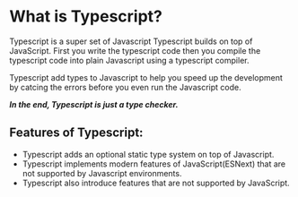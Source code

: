 # What is Typescript?

Typescript is a super set of Javascript
Typescript builds on top of JavaScript. First you write the typescript code then you compile the typescript code into plain Javascript using a typescript compiler.

Typescript add types to Javascript to help you speed up the development by catcing the errors before you even run the Javascript code.

**_In the end, Typescript is just a type checker._**

## Features of Typescript:

- Typescript adds an optional static type system on top of Javascript.
- Typescript implements modern features of JavaScript(ESNext) that are not supported by Javascript environments.
- Typescript also introduce features that are not supported by JavaScript.
